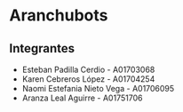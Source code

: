 # Aranchubots

## Integrantes
- Esteban Padilla Cerdio - A01703068
- Karen Cebreros López - A01704254
- Naomi Estefania Nieto Vega - A01706095
- Aranza Leal Aguirre - A01751706